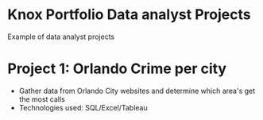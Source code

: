 # Knox Portfolio Data analyst Projects
Example of data analyst projects


# Project 1: Orlando Crime per city 
* Gather data from Orlando City websites and determine which area's get the most calls
* Technologies used: SQL/Excel/Tableau
